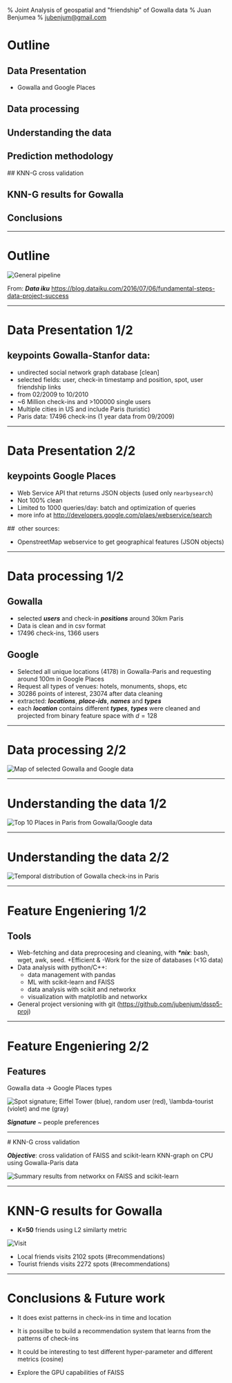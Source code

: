 % Joint Analysis of geospatial and "friendship" of Gowalla data
% Juan Benjumea
% jubenjum@gmail.com

# Outline 

## Data Presentation  
* Gowalla and Google Places 

## Data processing

## Understanding the data

## Prediction methodology

## KNN-G cross validation

## KNN-G results for Gowalla

## Conclusions 

------------------

# Outline

![General pipeline](images/kdd.png)

From: ***Data iku***
https://blog.dataiku.com/2016/07/06/fundamental-steps-data-project-success

---

# Data Presentation 1/2

## keypoints Gowalla-Stanfor data:
    
- undirected social network graph database [clean]
- selected fields: user, check-in timestamp and position, 
            spot, user friendship links 
- from 02/2009 to 10/2010
- ~6 Million check-ins and >100000 single users 
- Multiple cities in US and include Paris (turistic)
- Paris data: 17496 check-ins (1 year data from 09/2009)

---

# Data Presentation 2/2

## keypoints Google Places
    
- Web Service API that returns JSON objects (used only `nearbysearch`) 
- Not 100% clean
- Limited to 1000 queries/day: batch and optimization of queries
- more info at http://developers.google.com/plaes/webservice/search

##  other sources:

- OpenstreetMap webservice to get geographical features (JSON objects)

---

# Data processing 1/2

## Gowalla
- selected ***users*** and check-in ***positions*** around 30km Paris
- Data is clean and in csv format
- 17496 check-ins, 1366 users

## Google
- Selected all unique locations (4178) in Gowalla-Paris 
  and requesting around 100m in Google Places
- Request all types of venues: hotels, monuments, shops, etc
- 30286 points of interest, 23074 after data cleaning 
- extracted: ***locations***, ***place-ids***, ***names*** 
  and ***types*** 
- each ***location*** contains different ***types***, 
  ***types*** were cleaned and projected from binary 
  feature space with $d=128$

---

# Data processing 2/2

![Map of selected Gowalla and Google data](images/map1.png)

---

# Understanding the data 1/2

![Top 10 Places in Paris from Gowalla/Google data](images/table.png)

---

# Understanding the data 2/2

![Temporal distribution of Gowalla check-ins in Paris](images/chin_hour.png)

---

# Feature Engeniering 1/2

## Tools

- Web-fetching and data preprocesing and 
  cleaning, with ***\*nix***: bash, wget, awk, seed.
  +Efficient & -Work for the size of databases (<1G data)
- Data analysis with python/C++:
    - data management with pandas
    - ML with scikit-learn and FAISS
    - data analysis with scikit and networkx
    - visualization with matplotlib and networkx
- General project versioning with git (https://github.com/jubenjum/dssp5-proj)

---

# Feature Engeniering 2/2

## Features

Gowalla data $\rightarrow$ Google Places types

![Spot signature; Eiffel Tower (blue), random user (red), 
$\lambda$-tourist (violet) and me (gray)](images/signature.png)

***Signature*** ~ people preferences

---

# KNN-G cross validation

***Objective***: cross validation of FAISS and scikit-learn KNN-graph on CPU
using Gowalla-Paris  data

![Summary results from networkx on FAISS and scikit-learn](images/comp_faiss_scikit.png)


---

# KNN-G results for Gowalla

- **K=50** friends using L2 similarty metric

![Visit ](images/connections.png)

- Local friends visits 2102 spots (#recommendations)
- Tourist friends visits 2272 spots (#recommendations) 

---

# Conclusions & Future work 

- It does exist patterns in check-ins in time and location
- It is possilbe to build a recommendation system that learns from the 
  patterns of check-ins

- It could be interesting to test different hyper-parameter and 
different metrics (cosine)
- Explore the GPU capabilities of FAISS


